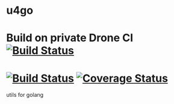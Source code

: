 # u4go
# Build on private Drone CI     [![Build Status][dci-img]][dci]
# [![Build Status][tci-img]][tci] [![Coverage Status][cov-img]][cov]

utils for golang


[dci-img]: https://drone.doryhub.com/api/badges/falconray0704/u4go/status.svg
[dci]: https://drone.doryhub.com/api/badges/falconray0704/u4go

[tci-img]: https://travis-ci.org/falconray0704/u4go.svg?branch=master
[tci]: https://travis-ci.org/falconray0704/u4go

[cov-img]: https://codecov.io/gh/falconray0704/u4go/branch/master/graph/badge.svg
[cov]: https://codecov.io/gh/falconray0704/u4go

